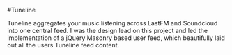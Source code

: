 #Tuneline

Tuneline aggregates your music listening across LastFM and Soundcloud into one central feed. I was the design lead on this project and led the implementation of a jQuery Masonry based user feed, which beautifully laid out all the users Tuneline feed content.
